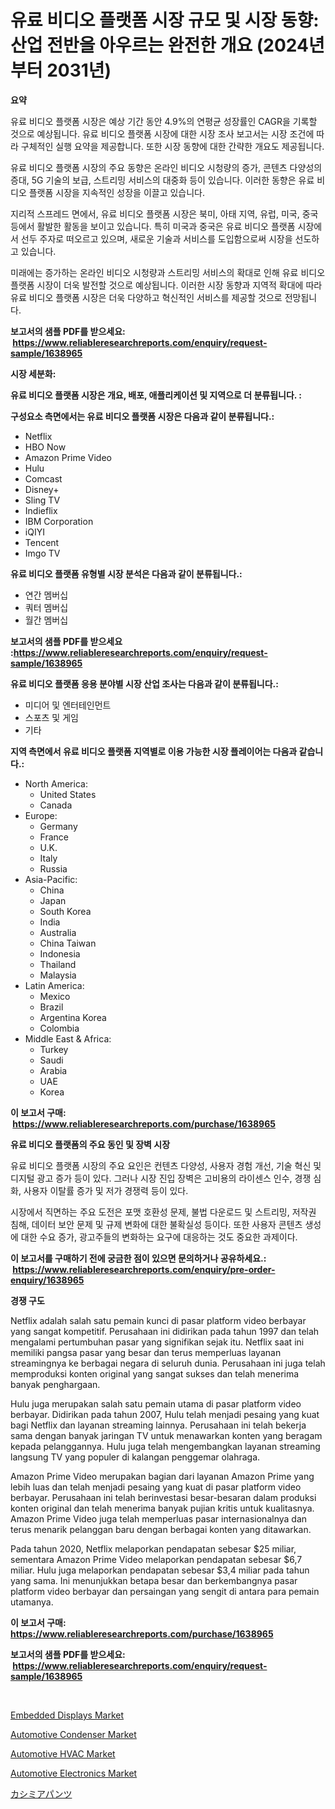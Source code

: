 <p><h1>유료 비디오 플랫폼 시장 규모 및 시장 동향: 산업 전반을 아우르는 완전한 개요 (2024년부터 2031년)</h1></p><p><strong>요약</strong></p>
<p><p>유료 비디오 플랫폼 시장은 예상 기간 동안 4.9%의 연평균 성장률인 CAGR을 기록할 것으로 예상됩니다. 유료 비디오 플랫폼 시장에 대한 시장 조사 보고서는 시장 조건에 따라 구체적인 실행 요약을 제공합니다. 또한 시장 동향에 대한 간략한 개요도 제공됩니다.</p><p>유료 비디오 플랫폼 시장의 주요 동향은 온라인 비디오 시청량의 증가, 콘텐츠 다양성의 증대, 5G 기술의 보급, 스트리밍 서비스의 대중화 등이 있습니다. 이러한 동향은 유료 비디오 플랫폼 시장을 지속적인 성장을 이끌고 있습니다.</p><p>지리적 스프레드 면에서, 유료 비디오 플랫폼 시장은 북미, 아태 지역, 유럽, 미국, 중국 등에서 활발한 활동을 보이고 있습니다. 특히 미국과 중국은 유료 비디오 플랫폼 시장에서 선두 주자로 떠오르고 있으며, 새로운 기술과 서비스를 도입함으로써 시장을 선도하고 있습니다.</p><p>미래에는 증가하는 온라인 비디오 시청량과 스트리밍 서비스의 확대로 인해 유료 비디오 플랫폼 시장이 더욱 발전할 것으로 예상됩니다. 이러한 시장 동향과 지역적 확대에 따라 유료 비디오 플랫폼 시장은 더욱 다양하고 혁신적인 서비스를 제공할 것으로 전망됩니다.</p></p>
<p><strong>보고서의 샘플 PDF를 받으세요: &nbsp;<a href="https://www.reliableresearchreports.com/enquiry/request-sample/1638965">https://www.reliableresearchreports.com/enquiry/request-sample/1638965</a></strong></p>
<p><strong>시장 세분화:</strong></p>
<p><strong> 유료 비디오 플랫폼 시장은 개요, 배포, 애플리케이션 및 지역으로 더 분류됩니다. :</strong></p>
<p><strong>구성요소 측면에서는 유료 비디오 플랫폼 시장은 다음과 같이 분류됩니다.:</strong></p>
<p><ul><li>Netflix</li><li>HBO Now</li><li>Amazon Prime Video</li><li>Hulu</li><li>Comcast</li><li>Disney+</li><li>Sling TV</li><li>Indieflix</li><li>IBM Corporation</li><li>iQIYI</li><li>Tencent</li><li>Imgo TV</li></ul></p>
<p><strong> 유료 비디오 플랫폼 유형별 시장 분석은 다음과 같이 분류됩니다.:</strong></p>
<p><ul><li>연간 멤버십</li><li>쿼터 멤버십</li><li>월간 멤버십</li></ul></p>
<p><strong>보고서의 샘플 PDF를 받으세요 :<a href="https://www.reliableresearchreports.com/enquiry/request-sample/1638965">https://www.reliableresearchreports.com/enquiry/request-sample/1638965</a></strong></p>
<p><strong> 유료 비디오 플랫폼 응용 분야별 시장 산업 조사는 다음과 같이 분류됩니다.:</strong></p>
<p><ul><li>미디어 및 엔터테인먼트</li><li>스포츠 및 게임</li><li>기타</li></ul></p>
<p><strong>지역 측면에서 유료 비디오 플랫폼 지역별로 이용 가능한 시장 플레이어는 다음과 같습니다.:</strong></p>
<p><ul>
    <li>
        North America:
        <ul>
            <li>United States</li>
            <li>Canada</li>
        </ul>
    </li>
    <li>
        Europe:
        <ul>
            <li>Germany</li>
            <li>France</li>
            <li>U.K.</li>
            <li>Italy</li>
            <li>Russia</li>
        </ul>
    </li>
    <li>
        Asia-Pacific:
        <ul>
            <li>China</li>
            <li>Japan</li>
            <li>South Korea</li>
            <li>India</li>
            <li>Australia</li>
            <li>China Taiwan</li>
            <li>Indonesia</li>
            <li>Thailand</li>
            <li>Malaysia</li>
        </ul>
    </li>
    <li>
        Latin America:
        <ul>
            <li>Mexico</li>
            <li>Brazil</li>
            <li>Argentina Korea</li>
            <li>Colombia</li>
        </ul>
    </li>
    <li>
        Middle East & Africa:
        <ul>
            <li>Turkey</li>
            <li>Saudi</li>
            <li>Arabia</li>
            <li>UAE</li>
            <li>Korea</li>
        </ul>
    </li>
    </ul></p>
<p><strong>이 보고서 구매: &nbsp;<a href="https://www.reliableresearchreports.com/purchase/1638965">https://www.reliableresearchreports.com/purchase/1638965</a></strong></p>
<p><strong>유료 비디오 플랫폼의 주요 동인 및 장벽 시장</strong></p>
<p><p>유료 비디오 플랫폼 시장의 주요 요인은 컨텐츠 다양성, 사용자 경험 개선, 기술 혁신 및 디지털 광고 증가 등이 있다. 그러나 시장 진입 장벽은 고비용의 라이센스 인수, 경쟁 심화, 사용자 이탈률 증가 및 저가 경쟁력 등이 있다.</p><p>시장에서 직면하는 주요 도전은 포맷 호환성 문제, 불법 다운로드 및 스트리밍, 저작권 침해, 데이터 보안 문제 및 규제 변화에 대한 불확실성 등이다. 또한 사용자 콘텐츠 생성에 대한 수요 증가, 광고주들의 변화하는 요구에 대응하는 것도 중요한 과제이다.</p></p>
<p><strong>이 보고서를 구매하기 전에 궁금한 점이 있으면 문의하거나 공유하세요.: &nbsp;<a href="https://www.reliableresearchreports.com/enquiry/pre-order-enquiry/1638965">https://www.reliableresearchreports.com/enquiry/pre-order-enquiry/1638965</a></strong></p>
<p><strong>경쟁 구도</strong></p>
<p><p>Netflix adalah salah satu pemain kunci di pasar platform video berbayar yang sangat kompetitif. Perusahaan ini didirikan pada tahun 1997 dan telah mengalami pertumbuhan pasar yang signifikan sejak itu. Netflix saat ini memiliki pangsa pasar yang besar dan terus memperluas layanan streamingnya ke berbagai negara di seluruh dunia. Perusahaan ini juga telah memproduksi konten original yang sangat sukses dan telah menerima banyak penghargaan.</p><p>Hulu juga merupakan salah satu pemain utama di pasar platform video berbayar. Didirikan pada tahun 2007, Hulu telah menjadi pesaing yang kuat bagi Netflix dan layanan streaming lainnya. Perusahaan ini telah bekerja sama dengan banyak jaringan TV untuk menawarkan konten yang beragam kepada pelanggannya. Hulu juga telah mengembangkan layanan streaming langsung TV yang populer di kalangan penggemar olahraga.</p><p>Amazon Prime Video merupakan bagian dari layanan Amazon Prime yang lebih luas dan telah menjadi pesaing yang kuat di pasar platform video berbayar. Perusahaan ini telah berinvestasi besar-besaran dalam produksi konten original dan telah menerima banyak pujian kritis untuk kualitasnya. Amazon Prime Video juga telah memperluas pasar internasionalnya dan terus menarik pelanggan baru dengan berbagai konten yang ditawarkan.</p><p>Pada tahun 2020, Netflix melaporkan pendapatan sebesar $25 miliar, sementara Amazon Prime Video melaporkan pendapatan sebesar $6,7 miliar. Hulu juga melaporkan pendapatan sebesar $3,4 miliar pada tahun yang sama. Ini menunjukkan betapa besar dan berkembangnya pasar platform video berbayar dan persaingan yang sengit di antara para pemain utamanya.</p></p>
<p><strong>이 보고서 구매: &nbsp; <a href="https://www.reliableresearchreports.com/purchase/1638965">https://www.reliableresearchreports.com/purchase/1638965</a></strong></p>
<p><strong>보고서의 샘플 PDF를 받으세요: &nbsp;<a href="https://www.reliableresearchreports.com/enquiry/request-sample/1638965">https://www.reliableresearchreports.com/enquiry/request-sample/1638965</a></strong><strong></strong></p>
<p>&nbsp;</p>
<p><p><a href="https://github.com/singletonthaxterkelliehr2df/Market-Research-Report-List-1/blob/main/embedded-displays-market.md">Embedded Displays Market</a></p><p><a href="https://issuu.com/reportprime-2/docs/automotive-condenser-market-size-2030.pptx">Automotive Condenser Market</a></p><p><a href="https://issuu.com/reportprime-2/docs/automotive-hvac-market-size-2030.pptx">Automotive HVAC Market</a></p><p><a href="https://github.com/RichRobinson5/Market-Research-Report-List-4/blob/main/automotive-electronics-market.md">Automotive Electronics Market</a></p><p><a href="https://github.com/lrlmopnhwd79300/Market-Research-Report-List-1/blob/main/15581719897.md">カシミアパンツ</a></p></p>